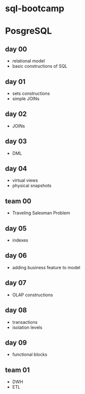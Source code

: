# sql-bootcamp 
# PosgreSQL
## day 00
- relational model
- basic constructions of SQL
## day 01
- sets constructions
- simple JOINs
## day 02
- JOINs
## day 03
- DML
## day 04
- virtual views
- physical snapshots
## team 00
- Traveling Salesman Problem
## day 05
- indexes
## day 06
- adding business feature to model
## day 07
- OLAP constructions
## day 08
- transactions
- isolation levels 
## day 09
- functional blocks
## team 01
- DWH
- ETL 